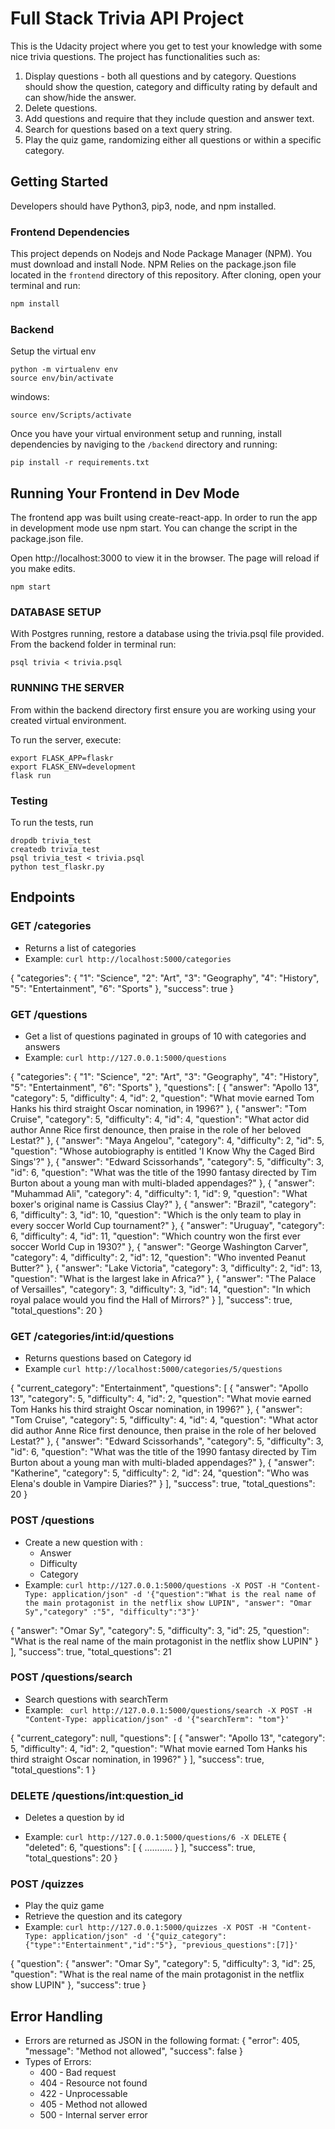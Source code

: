 # Full Stack Trivia API Project

This is the Udacity project where you get to test your knowledge with some nice trivia questions. The project has functionalities such as:

1. Display questions - both all questions and by category. Questions should show the question, category and difficulty rating by default and can show/hide the answer.
2. Delete questions.
3. Add questions and require that they include question and answer text.
4. Search for questions based on a text query string.
5. Play the quiz game, randomizing either all questions or within a specific category.


## Getting Started
Developers should have Python3, pip3, node, and npm installed.

### Frontend Dependencies
This project depends on Nodejs and Node Package Manager (NPM). You must download and install Node. NPM Relies on the package.json file located in the `frontend` directory of this repository. After cloning, open your terminal and run:

```bash
npm install
```


### Backend

Setup the virtual env

```
python -m virtualenv env
source env/bin/activate
```
windows:
```
source env/Scripts/activate
```

Once you have your virtual environment setup and running, install dependencies by naviging to the 
`/backend` directory and running:

```
pip install -r requirements.txt
```

## Running Your Frontend in Dev Mode
The frontend app was built using create-react-app. In order to run the app in development mode use npm start. You can change the script in the package.json file.

Open http://localhost:3000 to view it in the browser. The page will reload if you make edits.

```
npm start
```

### DATABASE SETUP
With Postgres running, restore a database using the trivia.psql file provided. From the backend folder in terminal run:

```
psql trivia < trivia.psql
```
### RUNNING THE SERVER
From within the backend directory first ensure you are working using your created virtual environment.

To run the server, execute:

```
export FLASK_APP=flaskr
export FLASK_ENV=development
flask run
```
### Testing 

To run the tests, run

```
dropdb trivia_test
createdb trivia_test
psql trivia_test < trivia.psql
python test_flaskr.py
```

## Endpoints

### GET /categories
* Returns a list of categories
* Example: `curl http://localhost:5000/categories`

{
  "categories": {
    "1": "Science",
    "2": "Art",
    "3": "Geography",
    "4": "History",
    "5": "Entertainment",
    "6": "Sports"
  },
  "success": true
}

### GET /questions
* Get a list of questions paginated in groups of 10 with categories and answers
* Example: `curl http://127.0.0.1:5000/questions`

{
  "categories": {
    "1": "Science",
    "2": "Art",
    "3": "Geography",
    "4": "History",
    "5": "Entertainment",
    "6": "Sports"
  },
  "questions": [
    {
      "answer": "Apollo 13",
      "category": 5,
      "difficulty": 4,
      "id": 2,
      "question": "What movie earned Tom Hanks his third straight Oscar nomination, in 1996?"
    },
    {
      "answer": "Tom Cruise",
      "category": 5,
      "difficulty": 4,
      "id": 4,
      "question": "What actor did author Anne Rice first denounce, then praise in the role of her beloved Lestat?"
    },
    {
      "answer": "Maya Angelou",
      "category": 4,
      "difficulty": 2,
      "id": 5,
      "question": "Whose autobiography is entitled 'I Know Why the Caged Bird Sings'?"
    },
    {
      "answer": "Edward Scissorhands",
      "category": 5,
      "difficulty": 3,
      "id": 6,
      "question": "What was the title of the 1990 fantasy directed by Tim Burton about a young man with multi-bladed appendages?"
    },
    {
      "answer": "Muhammad Ali",
      "category": 4,
      "difficulty": 1,
      "id": 9,
      "question": "What boxer's original name is Cassius Clay?"
    },
    {
      "answer": "Brazil",
      "category": 6,
      "difficulty": 3,
      "id": 10,
      "question": "Which is the only team to play in every soccer World Cup tournament?"
    },
    {
      "answer": "Uruguay",
      "category": 6,
      "difficulty": 4,
      "id": 11,
      "question": "Which country won the first ever soccer World Cup in 1930?"
    },
    {
      "answer": "George Washington Carver",
      "category": 4,
      "difficulty": 2,
      "id": 12,
      "question": "Who invented Peanut Butter?"
    },
    {
      "answer": "Lake Victoria",
      "category": 3,
      "difficulty": 2,
      "id": 13,
      "question": "What is the largest lake in Africa?"
    },
    {
      "answer": "The Palace of Versailles",
      "category": 3,
      "difficulty": 3,
      "id": 14,
      "question": "In which royal palace would you find the Hall of Mirrors?"
    }
  ],
  "success": true,
  "total_questions": 20
}

### GET /categories/int:id/questions
* Returns questions based on Category id
* Example `curl http://localhost:5000/categories/5/questions`

{
  "current_category": "Entertainment",
  "questions": [
    {
      "answer": "Apollo 13",
      "category": 5,
      "difficulty": 4,
      "id": 2,
      "question": "What movie earned Tom Hanks his third straight Oscar nomination, in 1996?"
    },
    {
      "answer": "Tom Cruise",
      "category": 5,
      "difficulty": 4,
      "id": 4,
      "question": "What actor did author Anne Rice first denounce, then praise in the role of her beloved Lestat?"
    },
    {
      "answer": "Edward Scissorhands",
      "category": 5,
      "difficulty": 3,
      "id": 6,
      "question": "What was the title of the 1990 fantasy directed by Tim Burton about a young man with multi-bladed appendages?"
    },
    {
      "answer": "Katherine",
      "category": 5,
      "difficulty": 2,
      "id": 24,
      "question": "Who was Elena's double in Vampire Diaries?"
    }
  ],
  "success": true,
  "total_questions": 20
}

### POST /questions
* Create a new question with :
    * Answer
    * Difficulty
    * Category
* Example: `curl http://127.0.0.1:5000/questions -X POST -H "Content-Type: application/json" -d '{"question":"What is the real name of the main protagonist in the netflix show LUPIN", "answer": "Omar Sy","category" :"5", "difficulty":"3"}'`

{
      "answer": "Omar Sy",
      "category": 5,
      "difficulty": 3,
      "id": 25,
      "question": "What is the real name of the main protagonist in the netflix show LUPIN"
    }
],
  "success": true,
  "total_questions": 21

### POST /questions/search
* Search questions with searchTerm
* Example: ` curl http://127.0.0.1:5000/questions/search -X POST -H "Content-Type: application/json" -d '{"searchTerm": "tom"}'`

{
  "current_category": null,
  "questions": [
    {
      "answer": "Apollo 13",
      "category": 5,
      "difficulty": 4,
      "id": 2,
      "question": "What movie earned Tom Hanks his third straight Oscar nomination, in 1996?"
    }
  ],
  "success": true,
  "total_questions": 1
}

### DELETE /questions/int:question_id
* Deletes a question by id

* Example: `curl http://127.0.0.1:5000/questions/6 -X DELETE`
{
  "deleted": 6,
  "questions": [
    {
     ...........
    }
  ],
  "success": true,
  "total_questions": 20
}

### POST /quizzes
* Play the quiz game
* Retrieve the question and its category
* Example: `curl http://127.0.0.1:5000/quizzes -X POST -H "Content-Type: application/json" -d '{"quiz_category":{"type":"Entertainment","id":"5"}, "previous_questions":[7]}'`

{
  "question": {
    "answer": "Omar Sy",
    "category": 5,
    "difficulty": 3,
    "id": 25,
    "question": "What is the real name of the main protagonist in the netflix show LUPIN"
  },
  "success": true
}

## Error Handling
* Errors are returned as JSON in the following format:
{
  "error": 405,
  "message": "Method not allowed",
  "success": false
}
* Types of Errors:
    * 400 - Bad request
    * 404 - Resource not found
    * 422 - Unprocessable
    * 405 - Method not allowed
    * 500 - Internal server error
